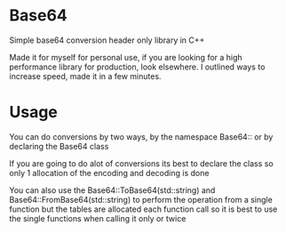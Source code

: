 # Base64
Simple base64 conversion header only library in C++

Made it for myself for personal use, if you are looking for a high performance library for production, look elsewhere. I outlined ways to increase speed, made it in a few minutes.

# Usage
You can do conversions by two ways, by the namespace Base64:: or by declaring the Base64 class

If you are going to do alot of conversions its best to declare the class so only 1 allocation of the encoding and decoding is done

You can also use the Base64::ToBase64(std::string) and Base64::FromBase64(std::string) to perform the operation from a single function but the tables are allocated each function call so it is best to use the single functions when calling it only or twice
